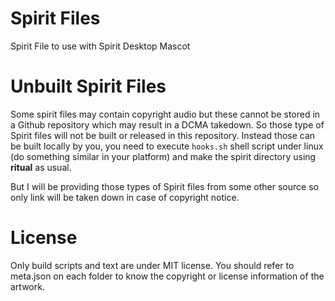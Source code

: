 # Spirit Files

Spirit File to use with Spirit Desktop Mascot

# Unbuilt Spirit Files

Some spirit files may contain copyright audio but these cannot be stored in a Github
repository which may result in a DCMA takedown. So those type of Spirit files will not
be built or released in this repository. Instead those can be built locally by you, you
need to execute ```hooks.sh``` shell script under linux (do something similar in your
platform) and make the spirit directory using **ritual** as usual.

But I will be providing those types of Spirit files from some other source so only link
will be taken down in case of copyright notice. 

# License

Only build scripts and text are under MIT license. You should refer to meta.json on
each folder to know the copyright or license information of the artwork.
